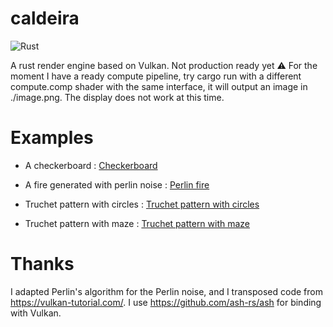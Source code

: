 # caldeira
![Rust](https://github.com/JeanCASPAR/caldeira/workflows/Rust/badge.svg)

A rust render engine based on Vulkan. Not production ready yet :warning:
For the moment I have a ready compute pipeline, try cargo run with a different compute.comp shader with the same interface,
it will output an image in ./image.png. The display does not work at this time. 

# Examples
* A checkerboard :
[Checkerboard](./examples/damier.png)

* A fire generated with perlin noise :
[Perlin fire](./examples/perlin_fire.png)

* Truchet pattern with circles :
[Truchet pattern with circles](./examples/truchet_pattern_circles.png)

* Truchet pattern with maze :
[Truchet pattern with maze](./examples/truchet_pattern_maze.png)

# Thanks
I adapted Perlin's algorithm for the Perlin noise, and I transposed code from https://vulkan-tutorial.com/.
I use https://github.com/ash-rs/ash for binding with Vulkan.
